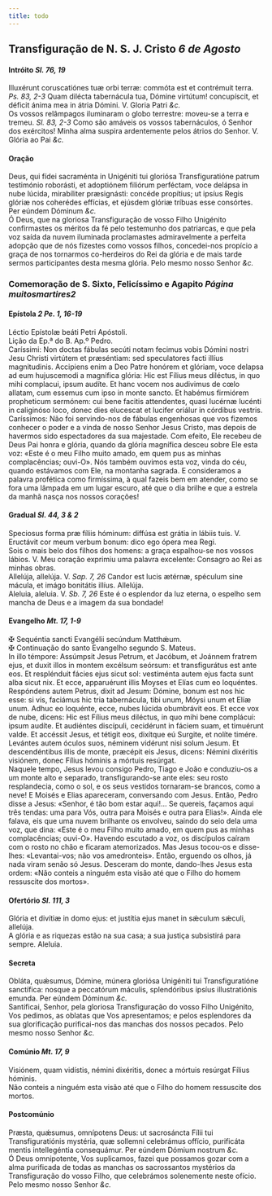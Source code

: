 ```yaml
---
title: todo
---
```

<h2 class="text-center">Transfiguração de N. S. J. Cristo <em>6 de Agosto</em></h2>

<h4 class="text-center">Intróito <em>Sl. 76, 19</em></h4>
<div class="container-fluid">
<div class="row">
<div class="dropcap text-justify">
Illuxérunt coruscatiónes tuæ orbi terræ: commóta est et contrémuit terra. <em>Ps. 83, 2-3</em> Quam dilécta tabernácula tua, Dómine virtútum! concupíscit, et déficit ánima mea in átria Dómini.
V. Gloria Patri <em>&c.</em>
</div>
<div class="dropcap text-justify">
Os vossos relâmpagos iluminaram o globo terrestre: moveu-se a terra e tremeu. <em>Sl. 83, 2-3</em> Como são amáveis os vossos tabernáculos, ó Senhor dos exércitos! Minha alma suspira ardentemente pelos átrios do Senhor.
V. Glória ao Pai <em>&c.</em>
</div>
</div>
</div>

<h4 class="text-center">Oração</h4>
<div class="container-fluid">
<div class="row">
<div class="dropcap text-justify">
Deus, qui fídei sacraménta in Unigéniti tui gloriósa Transfiguratióne patrum testimónio roborásti, et adoptiónem filiórum perféctam, voce delápsa in nube lúcida, mirabíliter præsignásti: concéde propítius; ut ipsíus Regis glóriæ nos coherédes effícias, et ejúsdem glóriæ tríbuas esse consórtes. Per eúndem Dóminum <em>&c.</em>
</div>
<div class="dropcap text-justify">
Ó Deus, que na gloriosa Transfiguração de vosso Filho Unigénito confirmastes os méritos da fé pelo testemunho dos patriarcas, e que pela voz saída da nuvem iluminada proclamastes admiravelmente a perfeita adopção que de nós fizestes como vossos filhos, concedei-nos propício a graça de nos tornarmos co-herdeiros do Rei da glória e de mais tarde sermos participantes desta mesma glória. Pelo mesmo nosso Senhor <em>&c.</em>
</div>
</div>
</div>

<h3 class="text-center">Comemoração de S. Sixto, Felicíssimo e Agapito <em>Página muitosmartires2</em></h3>

<h4 class="text-center">Epístola <em>2 Pe. 1, 16-19</em></h4>
<div class="container-fluid">
<div class="row">
<div class="text-justify">
Léctio Epístolæ beáti Petri Apóstoli.
</div>
<div class="text-justify">
Lição da Ep.ª do B. Ap.º Pedro.
</div>
<div class="dropcap text-justify">
Caríssimi: Non doctas fábulas secúti notam fecimus vobis Dómini nostri Jesu Christi virtútem et præséntiam: sed speculatores facti illíus magnitudinis. Accipiens enim a Deo Patre honórem et glóriam, voce delapsa ad eum hujuscemodi a magnifica glória: Hic est Fílius meus diléctus, in quo mihi complacui, ipsum audíte. Et hanc vocem nos audivimus de cœlo allatam, cum essemus cum ipso in monte sancto. Et habémus firmiórem propheticum sermónem: cui bene facitis attendentes, quasi lucérnæ lucénti in caliginóso loco, donec dies elucescat et lucifer oriálur in córdibus vestris.
</div>
<div class="dropcap text-justify">
Caríssimos: Não foi servindo-nos de fábulas engenhosas que vos fizemos conhecer o poder e a vinda de nosso Senhor Jesus Cristo, mas depois de havermos sido espectadores da sua majestade. Com efeito, Ele recebeu de Deus Pai honra e glória, quando da glória magnífica desceu sobre Ele esta voz: «Este é o meu Filho muito amado, em quem pus as minhas complacências; ouvi-O». Nós também ouvimos esta voz, vinda do céu, quando estávamos com Ele, na montanha sagrada. E consideramos a palavra profética como firmíssima, à qual fazeis bem em atender, como se fora uma lâmpada em um lugar escuro, até que o dia brilhe e que a estrela da manhã nasça nos nossos corações!
</div>
</div>
</div>

<h4 class="text-center">Gradual <em>Sl. 44, 3 & 2</em></h4>
<div class="container-fluid">
<div class="row">
<div class="dropcap text-justify">
Speciosus forma præ fíliis hóminum: diffúsa est grátia in lábiis tuis. V. Eructávit cor meum verbum bonum: dico ego ópera mea Regi.
</div>
<div class="dropcap text-justify">
Sois o mais belo dos filhos dos homens: a graça espalhou-se nos vossos lábios. V. Meu coração exprimiu uma palavra excelente: Consagro ao Rei as minhas obras.
</div>
<div class="text-justify">
Allelúja, allelúja. V. <em>Sap. 7, 26</em> Candor est lucis ætérnæ, spéculum sine mácula, et imágo bonitátis illíus. Allelúja.
</div>
<div class="text-justify">
Aleluia, aleluia. V. <em>Sb. 7, 26</em> Este é o esplendor da luz eterna, o espelho sem mancha de Deus e a imagem da sua bondade!
</div>
</div>
</div>

<h4 class="text-center">Evangelho <em>Mt. 17, 1-9</em></h4>
<div class="container-fluid">
<div class="row">
<div class="text-justify">
<span class="text-danger">&#10016;</span> Sequéntia sancti Evangélii secúndum Matthǽum.
</div>
<div class="text-justify">
<span class="text-danger">&#10016;</span> Continuação do santo Evangelho segundo S. Mateus.
</div>
<div class="dropcap text-justify">
In illo témpore: Assúmpsit Jesus Petrum, et Jacóbum, et Joánnem fratrem ejus, et duxit illos in montem excélsum seórsum: et transfigurátus est ante eos. Et resplénduit fácies ejus sicut sol: vestiménta autem ejus facta sunt alba sicut nix. Et ecce, apparuérunt illis Moyses et Elías cum eo loquéntes. Respóndens autem Petrus, dixit ad Jesum: Dómine, bonum est nos hic esse: si vis, faciámus hic tria tabernácula, tibi unum, Móysi unum et Elíæ unum. Adhuc eo loquénte, ecce, nubes lúcida obumbrávit eos. Et ecce vox de nube, dicens: Hic est Fílius meus diléctus, in quo mihi bene complácui: ipsum audíte. Et audiéntes discípuli, cecidérunt in fáciem suam, et timuérunt valde. Et accéssit Jesus, et tétigit eos, dixítque eú Surgite, et nolíte timére. Levántes autem óculos suos, néminem vidérunt nisi solum Jesum. Et descendéntibus illis de monte, præcépit eis Jesus, dicens: Némini dixéritis visiónem, donec Fílius hóminis a mórtuis resúrgat.
</div>
<div class="dropcap text-justify">
Naquele tempo, Jesus levou consigo Pedro, Tiago e João e conduziu-os a um monte alto e separado, transfigurando-se ante eles: seu rosto resplandecia, como o sol, e os seus vestidos tornaram-se brancos, como a neve! E Moisés e Elias apareceram, conversando com Jesus. Então, Pedro disse a Jesus: «Senhor, é tão bom estar aqui!... Se quereis, façamos aqui três tendas: uma para Vós, outra para Moisés e outra para Elias!». Ainda ele falava, eis que uma nuvem brilhante os envolveu, saindo do seio dela uma voz, que dina: «Este é o meu Filho muito amado, em quem pus as minhas complacências; ouvi-O». Havendo escutado a voz, os discípulos caíram com o rosto no chão e ficaram atemorizados. Mas Jesus tocou-os e disse-lhes: «Levantai-vos; não vos amedronteis». Então, erguendo os olhos, já nada viram senão só Jesus. Desceram do monte, dando-lhes Jesus esta ordem: «Não conteis a ninguém esta visão até que o Filho do homem ressuscite dos mortos».
</div>
</div>
</div>

<h4 class="text-center">Ofertório <em>Sl. 111, 3</em></h4>
<div class="container-fluid">
<div class="row">
<div class="dropcap text-justify">
Glória et divítiæ in domo ejus: et justítia ejus manet in sǽculum sǽculi, allelúja.
</div>
<div class="dropcap text-justify">
A glória e as riquezas estão na sua casa; a sua justiça subsistirá para sempre. Aleluia.
</div>
</div>
</div>

<h4 class="text-center">Secreta</h4>
<div class="container-fluid">
<div class="row">
<div class="dropcap text-justify">
Obláta, quǽsumus, Dómine, múnera gloriósa Unigéniti tui Transfiguratióne sanctífica: nosque a peccatórum máculis, splendóribus ipsíus illustratiónis emunda. Per eúndem Dóminum <em>&c.</em>
</div>
<div class="dropcap text-justify">
Santificai, Senhor, pela gloriosa Transfiguração do vosso Filho Unigénito, Vos pedimos, as oblatas que Vos apresentamos; e pelos esplendores da sua glorificação purificai-nos das manchas dos nossos pecados. Pelo mesmo nosso Senhor <em>&c.</em>
</div>
</div>
</div>

<h4 class="text-center">Comúnio <em>Mt. 17, 9</em></h4>
<div class="container-fluid">
<div class="row">
<div class="dropcap text-justify">
Visiónem, quam vidístis, némini dixéritis, donec a mórtuis resúrgat Fílius hóminis.
</div>
<div class="dropcap text-justify">
Não conteis a ninguém esta visão até que o Filho do homem ressuscite dos mortos.
</div>
</div>
</div>

<h4 class="text-center">Postcomúnio</h4>
<div class="container-fluid">
<div class="row">
<div class="dropcap text-justify">
Præsta, quǽsumus, omnípotens Deus: ut sacrosáncta Fílii tui Transfiguratiónis mystéria, quæ sollemni celebrámus offício, purificáta mentis intellegéntia consequámur. Per eúndem Dómium nostrum <em>&c.</em>
</div>
<div class="dropcap text-justify">
Ó Deus omnipotente, Vos suplicamos, fazei que possamos gozar com a alma purificada de todas as manchas os sacrossantos mystérios da Transfiguração do vosso Filho, que celebrámos solenemente neste ofício. Pelo mesmo nosso Senhor <em>&c.</em>
</div>
</div>
</div>
